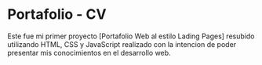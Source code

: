 # Portafolio - CV 
Este fue mi primer proyecto [Portafolio Web al estilo Lading Pages] resubido utilizando HTML, CSS y JavaScript realizado con la intencion de poder presentar mis conocimientos en el desarrollo web.
